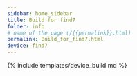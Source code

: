 ```yaml
---
sidebar: home_sidebar
title: Build for find7
folder: info
# name of the page (/{{permalink}}.html)
permalink: Build_for_find7.html
device: find7
---
```

{% include templates/device_build.md %}
